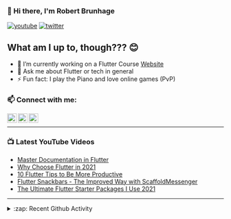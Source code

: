 ### 👋 Hi there, I'm Robert Brunhage

[![youtube](https://img.shields.io/static/v1?label=@RobertBrunhage&message=Subscribe&logo=YouTube&color=FF0000&style=for-the-badge)](http://bit.ly/2SUyRhx)
[![twitter](https://img.shields.io/twitter/follow/robertbrunhage?color=%231DA1F2&logo=twitter&style=for-the-badge)](https://twitter.com/intent/follow?original_referer=https%3A%2F%2Fgithub.com%2Frobertbrunhage&screen_name=robertbrunhage)

## What am I up to, though??? 😊
- 🔭 I’m currently working on a Flutter Course [Website](https://robertbrunhage.com)
- 💬 Ask me about Flutter or tech in general
- ⚡ Fun fact: I play the Piano and love online games (PvP)

### 📫 Connect with me:

[<img align="left" alt="RobertBrunhage | YouTube" width="22px" src="https://cdn.jsdelivr.net/npm/simple-icons@v3/icons/youtube.svg" />][youtube]
[<img align="left" alt="RobertBrunhage | Twitter" width="22px" src="https://cdn.jsdelivr.net/npm/simple-icons@v3/icons/twitter.svg" />][twitter]
[<img align="left" alt="RobertBrunhageDev | Instagram" width="22px" src="https://cdn.jsdelivr.net/npm/simple-icons@v3/icons/instagram.svg" />][instagram]

<br />

---

### 📺 Latest YouTube Videos
<!-- YOUTUBE:START -->
- [Master Documentation in Flutter](https://www.youtube.com/watch?v=UyYZR1LnqOg)
- [Why Choose Flutter in 2021](https://www.youtube.com/watch?v=KqX-96CI6GM)
- [10 Flutter Tips to Be More Productive](https://www.youtube.com/watch?v=14VtPQ1aoaU)
- [Flutter Snackbars - The Improved Way with ScaffoldMessenger](https://www.youtube.com/watch?v=4GTtCFeaSmI)
- [The Ultimate Flutter Starter Packages I Use 2021](https://www.youtube.com/watch?v=zk-TkfPr3Z0)
<!-- YOUTUBE:END -->

---

<details>
  <summary>:zap: Recent Github Activity</summary>
  
<!--START_SECTION:activity-->
1. 🎉 Merged PR [#38](https://github.com/RobertBrunhage/website/pull/38) in [RobertBrunhage/website](https://github.com/RobertBrunhage/website)
2. 💪 Opened PR [#38](https://github.com/RobertBrunhage/website/pull/38) in [RobertBrunhage/website](https://github.com/RobertBrunhage/website)
3. 🎉 Merged PR [#36](https://github.com/RobertBrunhage/website/pull/36) in [RobertBrunhage/website](https://github.com/RobertBrunhage/website)
4. 💪 Opened PR [#36](https://github.com/RobertBrunhage/website/pull/36) in [RobertBrunhage/website](https://github.com/RobertBrunhage/website)
5. 🎉 Merged PR [#35](https://github.com/RobertBrunhage/website/pull/35) in [RobertBrunhage/website](https://github.com/RobertBrunhage/website)
<!--END_SECTION:activity-->

</details>

[twitter]: https://twitter.com/robertbrunhage
[youtube]: https://youtube.com/c/robertbrunhage
[instagram]: https://instagram.com/robertbrunhagedev
